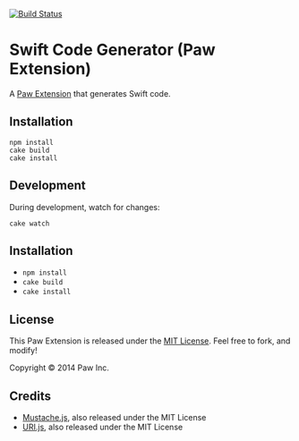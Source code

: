 [![Build Status](https://travis-ci.org/dan-hart/Paw-SwiftCodeGenerator.svg?branch=main)](https://travis-ci.org/dan-hart/Paw-SwiftCodeGenerator)

# Swift Code Generator (Paw Extension)

A [Paw Extension](http://luckymarmot.com/paw/extensions/) that generates Swift code.

## Installation

```shell
npm install
cake build
cake install
```

## Development

During development, watch for changes:

```shell
cake watch
```

## Installation

* `npm install`
* `cake build`
* `cake install`

## License

This Paw Extension is released under the [MIT License](LICENSE). Feel free to fork, and modify!

Copyright © 2014 Paw Inc.

## Credits

* [Mustache.js](https://github.com/janl/mustache.js/), also released under the MIT License
* [URI.js](http://medialize.github.io/URI.js/), also released under the MIT License
